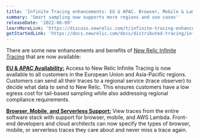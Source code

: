 ```yaml
---
title: 'Infinite Tracing enhancements: EU & APAC. Browser, Mobile & Lambda'
summary: 'Smart sampling now supports more regions and use cases' 
releaseDate: '2022-06-09'
learnMoreLink: 'https://discuss.newrelic.com/t/infinite-tracing-enhancements-eu-apac-browser-mobile-lambda/183513'
getStartedLink: 'https://docs.newrelic.com/docs/distributed-tracing/infinite-tracing/set-trace-observer'
---
```

There are some new enhancements and benefits of [New Relic Infinite Tracing](https://docs.newrelic.com/docs/distributed-tracing/infinite-tracing/introduction-infinite-tracing) that are now available:

**[EU & APAC Availability:](https://docs.newrelic.com/docs/distributed-tracing/infinite-tracing/set-trace-observer#create-for-mlb)** Access to New Relic Infinite Tracing is now available to all customers in the European Union and Asia-Pacific regions. Customers can send all their traces to a regional service (trace observer) to decide what data to send to New Relic. This ensures customers have a low egress cost for tail-based sampling while also addressing regional compliance requirements.

**[Browser, Mobile, and Serverless Support:](https://docs.newrelic.com/docs/distributed-tracing/infinite-tracing/set-trace-observer#initial-config)** View traces from the entire software stack with support for browser, mobile, and AWS Lambda. Front-end developers and cloud architects can now specify the types of browser, mobile, or serverless traces they care about and never miss a trace again.